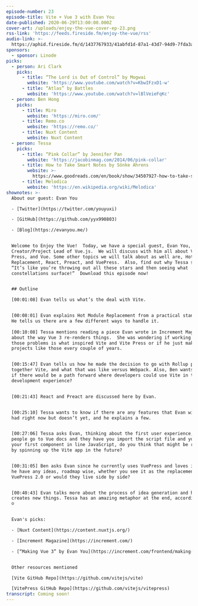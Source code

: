 ```yaml
---
episode-number: 23
episode-title: Vite + Vue 3 with Evan You
date-published: 2020-06-29T13:00:00.000Z
cover-art: /uploads/enjoy-the-vue-cover-ep-23.png
rss-link: 'https://feeds.fireside.fm/enjoy-the-vue/rss'
audio-link: >-
  https://aphid.fireside.fm/d/1437767933/41abfd1d-87a1-43d7-94d9-7fda3a5120e1/b17c0661-a1bb-4e18-80ba-d57e918fab7d.mp3
sponsors:
  - sponsor: Linode
picks:
  - person: Ari Clark
    picks:
      - title: “The Lord is Out of Control” by Mogwai
        website: 'https://www.youtube.com/watch?v=KbwIFzxD1-w'
      - title: “Atlas” by Battles
        website: 'https://www.youtube.com/watch?v=lBlVeieFqKc'
  - person: Ben Hong
    picks:
      - title: Miro
        website: 'https://miro.com/'
      - title: Remo.co
        website: 'https://remo.co/'
      - title: Nuxt Content
        website: Nuxt Content
  - person: Tessa
    picks:
      - title: “Pink Collar” by Jennifer Pan
        website: 'https://jacobinmag.com/2014/06/pink-collar'
      - title: How to Take Smart Notes by Sönke Ahrens
        website: >-
          https://www.goodreads.com/en/book/show/34507927-how-to-take-smart-notes
      - title: Melodica
        website: 'https://en.wikipedia.org/wiki/Melodica'
shownotes: >-
  About our guest: Evan You

  - [Twitter](https://twitter.com/youyuxi)

  - [GitHub](https://github.com/yyx990803)

  - [Blog](https://evanyou.me/)


  Welcome to Enjoy the Vue!  Today, we have a special guest, Evan You,
  Creator/Project Lead of Vue.js.  We will discuss with him all about Vite, Vite
  Press, and Vue. Some other topics we will talk about as well are, Hot Module
  Replacement, React, Preact, and VuePress.  Also, find out why Tessa says,
  “It’s like you’re throwing out all these stars and then seeing what
  constellations surface!”  Download this episode now!


  ## Outline

  [00:01:08] Evan tells us what’s the deal with Vite. 


  [00:08:01] Evan explains Hot Module Replacement from a practical standpoint.
  He tells us there are a few different ways to handle it. 
   
  [00:10:08] Tessa mentions reading a piece Evan wrote in Increment Magazine
  about the way Vue 3 re-renders things.  She was wondering if working through
  those problems is what inspired Vite and Vite Press or if he just makes new
  projects like those every couple of years.


  [00:15:47] Evan tells us how he made the decision to go with Rollup putting
  together Vite, and what that was like versus Webpack. Also, Ben wants to know
  if there would be a path forward where developers could use Vite in their
  development experience?


  [00:21:43] React and Preact are discussed here by Evan. 


  [00:25:10] Tessa wants to know if there are any features that Evan wishes Vite
  had right now but doesn’t yet, and he explains a few. 


  [00:27:06] Tessa asks Evan, thinking about the first user experience, when
  people go to Vue docs and they have you import the script file and you make
  your first component in line JavaScript, do you think that might be replaced
  by spinning up the Vite app in the future?


  [00:31:05] Ben asks Evan since he currently uses VuePress and loves it, does
  he have any ideas, roadmap wise, whether you see it as the replacement as a
  VuePress 2.0 or would they live side by side?


  [00:40:43] Evan talks more about the process of idea generation and how he
  creates new things. Tessa has an amazing metaphor at the end, according to Ari
  ☺


  Evan's picks:

  - [Nuxt Content](https://content.nuxtjs.org/)

  - [Increment Magazine](https://increment.com/)

  - [“Making Vue 3” by Evan You](https://increment.com/frontend/making-vue-3/)


  Other resources mentioned

  [Vite GitHub Repo](https://github.com/vitejs/vite)

  [VitePress GitHub Repo](https://github.com/vitejs/vitepress)
transcript: Coming soon!
---
```

